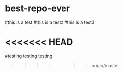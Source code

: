 # best-repo-ever
#this is a test
#this is a test2
#this is a test3

<<<<<<< HEAD
=======
#testing testing testing
>>>>>>> origin/master
